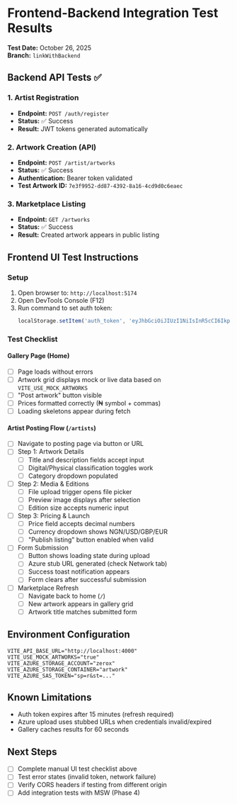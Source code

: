 # Frontend-Backend Integration Test Results

**Test Date:** October 26, 2025  
**Branch:** `linkWithBackend`

## Backend API Tests ✅

### 1. Artist Registration
- **Endpoint:** `POST /auth/register`
- **Status:** ✅ Success
- **Result:** JWT tokens generated automatically

### 2. Artwork Creation (API)
- **Endpoint:** `POST /artist/artworks`
- **Status:** ✅ Success
- **Authentication:** Bearer token validated
- **Test Artwork ID:** `7e3f9952-dd87-4392-8a16-4cd9d0c6eaec`

### 3. Marketplace Listing
- **Endpoint:** `GET /artworks`
- **Status:** ✅ Success
- **Result:** Created artwork appears in public listing

## Frontend UI Test Instructions

### Setup
1. Open browser to: `http://localhost:5174`
2. Open DevTools Console (F12)
3. Run command to set auth token:
   ```javascript
   localStorage.setItem('auth_token', 'eyJhbGciOiJIUzI1NiIsInR5cCI6IkpXVCJ9.eyJzdWIiOiIwNWQ3MThkMC1hY2M0LTRkY2EtOGUzZi04Yjg1ODBiNTQ4ZWEiLCJyb2xlIjoiYXJ0aXN0IiwiaWF0IjoxNzYxNTA2NTE5LCJleHAiOjE3NjE1MDc0MTl9.Cta5GA8Y-KrVW3EhITfzzWcFyfaF-f9VYg2UUp2SIuM');
   ```

### Test Checklist

#### Gallery Page (Home)
- [ ] Page loads without errors
- [ ] Artwork grid displays mock or live data based on `VITE_USE_MOCK_ARTWORKS`
- [ ] "Post artwork" button visible
- [ ] Prices formatted correctly (₦ symbol + commas)
- [ ] Loading skeletons appear during fetch

#### Artist Posting Flow (`/artists`)
- [ ] Navigate to posting page via button or URL
- [ ] Step 1: Artwork Details
  - [ ] Title and description fields accept input
  - [ ] Digital/Physical classification toggles work
  - [ ] Category dropdown populated
- [ ] Step 2: Media & Editions
  - [ ] File upload trigger opens file picker
  - [ ] Preview image displays after selection
  - [ ] Edition size accepts numeric input
- [ ] Step 3: Pricing & Launch
  - [ ] Price field accepts decimal numbers
  - [ ] Currency dropdown shows NGN/USD/GBP/EUR
  - [ ] "Publish listing" button enabled when valid
- [ ] Form Submission
  - [ ] Button shows loading state during upload
  - [ ] Azure stub URL generated (check Network tab)
  - [ ] Success toast notification appears
  - [ ] Form clears after successful submission
- [ ] Marketplace Refresh
  - [ ] Navigate back to home (`/`)
  - [ ] New artwork appears in gallery grid
  - [ ] Artwork title matches submitted form

## Environment Configuration

```env
VITE_API_BASE_URL="http://localhost:4000"
VITE_USE_MOCK_ARTWORKS="true"
VITE_AZURE_STORAGE_ACCOUNT="zerox"
VITE_AZURE_STORAGE_CONTAINER="artwork"
VITE_AZURE_SAS_TOKEN="sp=r&st=..."
```

## Known Limitations
- Auth token expires after 15 minutes (refresh required)
- Azure upload uses stubbed URLs when credentials invalid/expired
- Gallery caches results for 60 seconds

## Next Steps
- [ ] Complete manual UI test checklist above
- [ ] Test error states (invalid token, network failure)
- [ ] Verify CORS headers if testing from different origin
- [ ] Add integration tests with MSW (Phase 4)
